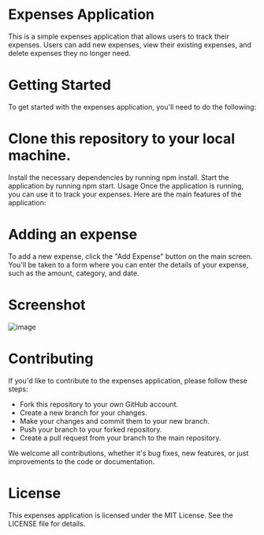 # Expenses Application
This is a simple expenses application that allows users to track their expenses. Users can add new expenses, view their existing expenses, and delete expenses they no longer need.

# Getting Started
To get started with the expenses application, you'll need to do the following:

# Clone this repository to your local machine.
Install the necessary dependencies by running npm install.
Start the application by running npm start.
Usage
Once the application is running, you can use it to track your expenses. Here are the main features of the application:

# Adding an expense
To add a new expense, click the "Add Expense" button on the main screen. You'll be taken to a form where you can enter the details of your expense, such as the amount, category, and date.

# Screenshot
![image](https://user-images.githubusercontent.com/88983923/220385166-a1dec2dd-296a-4068-8b8d-88ebf2f66668.png)

# Contributing
If you'd like to contribute to the expenses application, please follow these steps:

- Fork this repository to your own GitHub account.
- Create a new branch for your changes.
- Make your changes and commit them to your new branch.
- Push your branch to your forked repository.
- Create a pull request from your branch to the main repository.

We welcome all contributions, whether it's bug fixes, new features, or just improvements to the code or documentation.

# License
This expenses application is licensed under the MIT License. See the LICENSE file for details.
